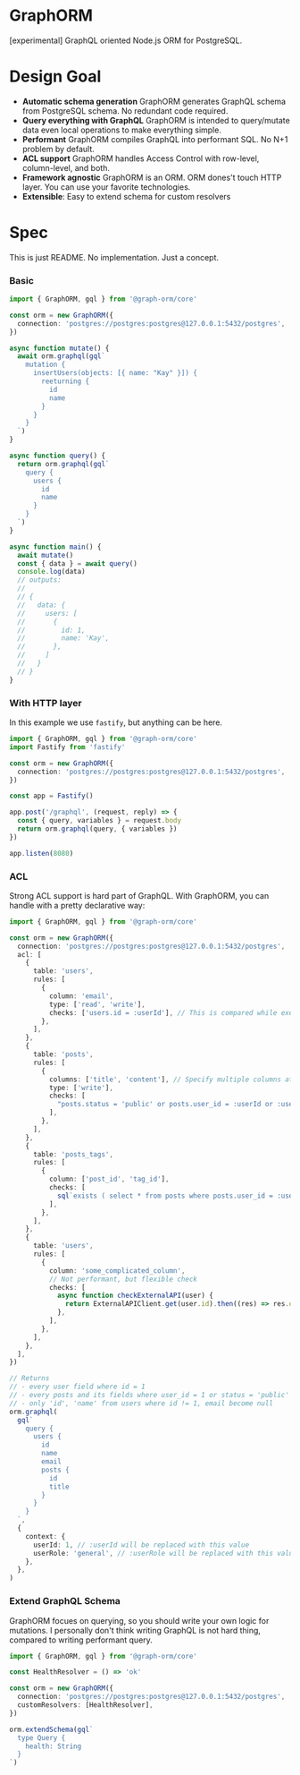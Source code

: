 # GraphORM

[experimental] GraphQL oriented Node.js ORM for PostgreSQL.

# Design Goal

- **Automatic schema generation** GraphORM generates GraphQL schema from PostgreSQL schema. No redundant code required.
- **Query everything with GraphQL** GraphORM is intended to query/mutate data even local operations to make everything simple.
- **Performant** GraphORM compiles GraphQL into performant SQL. No N+1 problem by default.
- **ACL support** GraphORM handles Access Control with row-level, column-level, and both.
- **Framework agnostic** GraphORM is an ORM. ORM dones't touch HTTP layer. You can use your favorite technologies.
- **Extensible**: Easy to extend schema for custom resolvers

# Spec

This is just README. No implementation. Just a concept.

### Basic

```typescript
import { GraphORM, gql } from '@graph-orm/core'

const orm = new GraphORM({
  connection: 'postgres://postgres:postgres@127.0.0.1:5432/postgres',
})

async function mutate() {
  await orm.graphql(gql`
    mutation {
      insertUsers(objects: [{ name: "Kay" }]) {
        reeturning {
          id
          name
        }
      }
    }
  `)
}

async function query() {
  return orm.graphql(gql`
    query {
      users {
        id
        name
      }
    }
  `)
}

async function main() {
  await mutate()
  const { data } = await query()
  console.log(data)
  // outputs:
  //
  // {
  //   data: {
  //     users: [
  //       {
  //         id: 1,
  //         name: 'Kay',
  //       },
  //     ]
  //   }
  // }
}
```

### With HTTP layer

In this example we use `fastify`, but anything can be here.

```typescript
import { GraphORM, gql } from '@graph-orm/core'
import Fastify from 'fastify'

const orm = new GraphORM({
  connection: 'postgres://postgres:postgres@127.0.0.1:5432/postgres',
})

const app = Fastify()

app.post('/graphql', (request, reply) => {
  const { query, variables } = request.body
  return orm.graphql(query, { variables })
})

app.listen(8080)
```

### ACL

Strong ACL support is hard part of GraphQL. With GraphORM, you can handle with a pretty declarative way:

```typescript
import { GraphORM, gql } from '@graph-orm/core'

const orm = new GraphORM({
  connection: 'postgres://postgres:postgres@127.0.0.1:5432/postgres',
  acl: [
    {
      table: 'users',
      rules: [
        {
          column: 'email',
          type: ['read', 'write'],
          checks: ['users.id = :userId'], // This is compared while executing the SQL
        },
      ],
    },
    {
      table: 'posts',
      rules: [
        {
          columns: ['title', 'content'], // Specify multiple columns at once
          type: ['write'],
          checks: [
            "posts.status = 'public' or posts.user_id = :userId or :userRole = 'ADMIN'",
          ],
        },
      ],
    },
    {
      table: 'posts_tags',
      rules: [
        {
          column: ['post_id', 'tag_id'],
          checks: [
            sql`exists ( select * from posts where posts.user_id = :userId and posts.id = posts_tags.post_id)`,
          ],
        },
      ],
    },
    {
      table: 'users',
      rules: [
        {
          column: 'some_complicated_column',
          // Not performant, but flexible check
          checks: [
            async function checkExternalAPI(user) {
              return ExternalAPIClient.get(user.id).then((res) => res.ok)
            },
          ],
        },
      ],
    },
  ],
})

// Returns
// - every user field where id = 1
// - every posts and its fields where user_id = 1 or status = 'public'
// - only 'id', 'name' from users where id != 1, email become null
orm.graphql(
  gql`
    query {
      users {
        id
        name
        email
        posts {
          id
          title
        }
      }
    }
  `,
  {
    context: {
      userId: 1, // :userId will be replaced with this value
      userRole: 'general', // :userRole will be replaced with this value
    },
  },
)
```

### Extend GraphQL Schema

GraphORM focues on querying, so you should write your own logic for mutations. I personally don't think writing GraphQL is not hard thing, compared to writing performant query.

```typescript
import { GraphORM, gql } from '@graph-orm/core'

const HealthResolver = () => 'ok'

const orm = new GraphORM({
  connection: 'postgres://postgres:postgres@127.0.0.1:5432/postgres',
  customResolvers: [HealthResolver],
})

orm.extendSchema(gql`
  type Query {
    health: String
  }
`)
```
